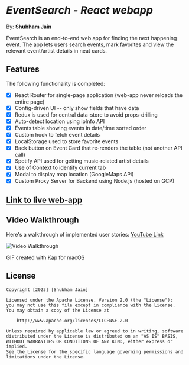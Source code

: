 # *EventSearch - React webapp*

By: **Shubham Jain**

EventSearch is an end-to-end web app for finding the next happening event. The app lets users search events, mark
favorites and view the relevant event/artist details in neat cards.

## Features

The following functionality is completed:

- [x] React Router for single-page application (web-app never reloads the entire page)
- [x] Config-driven UI -- only show fields that have data
- [x] Redux is used for central data-store to avoid props-drilling
- [x] Auto-detect location using ipInfo API
- [x] Events table showing events in date/time sorted order
- [x] Custom hook to fetch event details
- [x] LocalStorage used to store favorite events
- [x] Back button on Event Card that re-renders the table (not another API call)
- [x] Spotify API used for getting music-related artist details
- [x] Use of Context to identify current tab
- [x] Modal to display map location	(GoogleMaps API)
- [x] Custom Proxy Server for Backend using Node.js (hosted on GCP)

## <a href="https://shubham-jain-events-webapp.wl.r.appspot.com/search" target="_blank">Link to live web-app</a>

## Video Walkthrough

Here's a walkthrough of implemented user stories:
[YouTube Link](https://www.youtube.com/watch?v=ns_cB8L1uT4)

<img src='https://github.com/Sjain97/eventsearch-react/blob/main/event-search-react.gif' title='Video Walkthrough' width='' alt='Video Walkthrough' />

GIF created with [Kap](https://getkap.co/) for macOS


## License

    Copyright [2023] [Shubham Jain]

    Licensed under the Apache License, Version 2.0 (the "License");
    you may not use this file except in compliance with the License.
    You may obtain a copy of the License at

        http://www.apache.org/licenses/LICENSE-2.0

    Unless required by applicable law or agreed to in writing, software
    distributed under the License is distributed on an "AS IS" BASIS,
    WITHOUT WARRANTIES OR CONDITIONS OF ANY KIND, either express or implied.
    See the License for the specific language governing permissions and
    limitations under the License.

